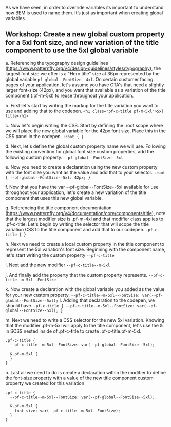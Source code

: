 As we have seen, in order to override variables its important to understand how BEM is used to name them. It’s just as important when creating global variables.

## Workshop: Create a new global custom property for a 5xl font size, and new variation of the title component to use the 5xl global variable

a. Referencing the typography design guidelines (https://www.patternfly.org/v4/design-guidelines/styles/typography), the largest font size we offer is a "Hero title" size at 36px represented by the global variable `pf-global--FontSize--4xl`. On certain customer facing pages of your application, let's assume you have CTA's that need a slightly larger font-size (42px), and you want that available as a variation of the title component (.pf-m-5xl) to reuse throughout your application.

b. First let's start by writing the markup for the title variation you want to use and adding that to the codepen.
`<h1 class="pf-c-title pf-m-5xl">5xl title</h1>`

c. Now let's begin writing the CSS. Start by defining the :root scope where we will place the new global variable for the 42px font size. Place this in the CSS panel in the codepen.
`:root {
}`

d. Next, let's define the global custom property name we will use. Following the existing convention for global font size custom properties, add the following custom property.
`--pf-global--FontSize--5xl`

e. Now you need to create a declaration using the new custom property with the font size you want as the value and add that to your selector.
`:root {
   --pf-global--FontSize--5xl: 42px;
}`

f. Now that you have the var --pf-global--FontSize--5xl available for use throughout your application, let's create a new variation of the title component that uses this new global variable.

g. Referencing the title component documentation (https://www.patternfly.org/v4/documentation/core/components/title), note that the largest modifier size is .pf-m-4xl and that modifier class applies to .pf-c-title. Let's begin by writing the selector that will scope the title variation CSS to the title component and add that to our codepen.
`.pf-c-title {
}`

h. Next we need to create a local custom property in the title component to represent the 5xl variation's font size. Beginning with the component name, let's start writing the custom property
`--pf-c-title`

i. Next add the new modifier
`--pf-c-title--m-5xl`

j. And finally add the property that the custom property represents.
`--pf-c-title--m-5xl--FontSize`

k. Now create a declaration with the global variable you added as the value for your new custom property.
`--pf-c-title--m-5xl--FontSize: var(--pf-global--FontSize--5xl);`
l. Adding that declaration to the codepen, we should have.
`.pf-c-title {
  --pf-c-title--m-5xl--FontSize: var(--pf-global--FontSize--5xl);
}`

m. Next we need to write a CSS selector for the new 5xl variation. Knowing that the modifier .pf-m-5xl will apply to the title component, let's use the & in SCSS nested inside of .pf-c-title to create .pf-c-title.pf-m-5xl.
```
.pf-c-title {
  --pf-c-title--m-5xl--FontSize: var(--pf-global--FontSize--5xl);

  &.pf-m-5xl {
  }
}
```

n. Last all we need to do is create a declaration within the modifier to define the font-size property with a value of the new title component custom property we created for this variation
```
.pf-c-title {
  --pf-c-title--m-5xl--FontSize: var(--pf-global--FontSize--5xl);
  
  &.pf-m-5xl {
    font-size: var(--pf-c-title--m-5xl--FontSize);
  }
}
```
